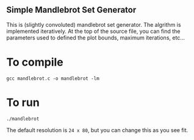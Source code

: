 ## Simple Mandlebrot Set Generator

This is (slightly convoluted) mandlebrot set generator. The algrithm is implemented iteratively. At the top of the source file, you can find the parameters used to defined the plot bounds, maximum iterations, etc...

# To compile
`gcc mandlebrot.c -o mandlebrot -lm`

# To run
`./mandlebrot`

The default resolution is `24 x 80`, but you can change this as you see fit.
